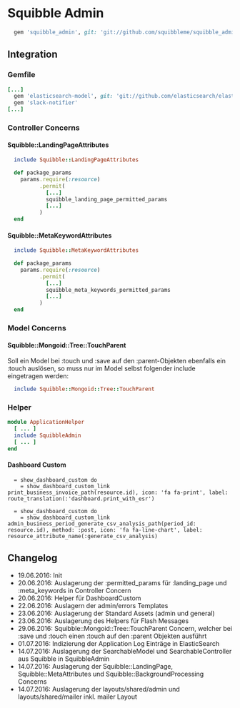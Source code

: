 # Squibble Admin

```ruby
  gem 'squibble_admin', git: 'git://github.com/squibbleme/squibble_admin.git'
```

## Integration

### Gemfile

```ruby
[...]
  gem 'elasticsearch-model', git: 'git://github.com/elasticsearch/elasticsearch-rails.git'
  gem 'slack-notifier'
[...]
```

### Controller Concerns

#### Squibble::LandingPageAttributes

```ruby
  include Squibble::LandingPageAttributes

  def package_params
    params.require(:resource)
          .permit(
            [...]
            squibble_landing_page_permitted_params
            [...]
          )
  end
```

#### Squibble::MetaKeywordAttributes

```ruby
  include Squibble::MetaKeywordAttributes

  def package_params
    params.require(:resource)
          .permit(
            [...]
            squibble_meta_keywords_permitted_params
            [...]
          )
  end
```

### Model Concerns

#### Squibble::Mongoid::Tree::TouchParent

  Soll ein Model bei :touch und :save auf den :parent-Objekten ebenfalls ein :touch auslösen, so muss nur im Model selbst folgender include eingetragen werden:

```ruby
  include Squibble::Mongoid::Tree::TouchParent
```

### Helper

```ruby
module ApplicationHelper
  [ ... ]
  include SquibbleAdmin
  [ ... ]
end
```

#### Dashboard Custom

```haml
  = show_dashboard_custom do
    = show_dashboard_custom_link print_business_invoice_path(resource.id), icon: 'fa fa-print', label: route_translation(:'dashboard.print_with_esr')

  = show_dashboard_custom do
    = show_dashboard_custom_link admin_business_period_generate_csv_analysis_path(period_id: resource.id), method: :post, icon: 'fa fa-line-chart', label: resource_attribute_name(:generate_csv_analysis)
```

## Changelog

* 19.06.2016: Init
* 20.06.2016: Auslagerung der :permitted_params für :landing_page und :meta_keywords in Controller Concern
* 20.06.2016: Helper für DashboardCustom
* 22.06.2016: Auslagern der admin/errors Templates
* 23.06.2016: Auslagerung der Standard Assets (admin und general)
* 23.06.2016: Auslagerung des Helpers für Flash Messages
* 29.06.2016: Squibble::Mongoid::Tree::TouchParent Concern, welcher bei :save und :touch einen :touch auf den :parent Objekten ausführt
* 01.07.2016: Indizierung der Application Log Einträge in ElasticSearch
* 14.07.2016: Auslagerung der SearchableModel und SearchableController aus Squibble in SquibbleAdmin
* 14.07.2016: Auslagerung der Squibble::LandingPage, Squibble::MetaAttributes und Squibble::BackgroundProcessing Concerns
* 14.07.2016: Auslagerung der layouts/shared/admin und layouts/shared/mailer inkl. mailer Layout
